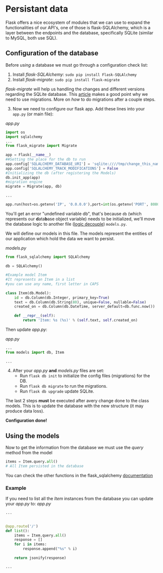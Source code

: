 # Persistant data

Flask offers a nice ecosystem of modules that we can use to expand the functionalities of our API's, one of those is flask-SQLAlchemy, which is a layer between the endpoints and the database, specifically SQLite (similar to MySQL, both use SQL).

## Configuration of the database
  
Before *using* a database we must go through a configuration check list:
1. Install *flask-SQLAlchemy*: ```sudo pip install Flask-SQLAlchemy```
2. Install *flask-migrate*: ```sudo pip install flask-migrate```
  
*flask-migrate* will help us handling the changes and different versions regarding the SQLite database. This [article](https://flywaydb.org/getstarted/why) makes a good point why we need to use migrations. More on *how* to do migrations after a couple steps.

3. Now we need to configure our flask app. Add these lines into your ```app.py``` (or main file):
  
*app.py*
```python
import os
import sqlalchemy
...
from flask_migrate import Migrate
  
app = Flask(__name__)
##Setting the place for the db to run
app.config['SQLALCHEMY_DATABASE_URI'] = 'sqlite:////tmp/change_this_name.db'
app.config['SQLALCHEMY_TRACK_MODIFICATIONS'] = False
#Initializing the db (after registering the Models)
db.init_app(app)
#migration engine
migrate = Migrate(app, db)
  
...

app.run(host=os.getenv('IP', '0.0.0.0'),port=int(os.getenv('PORT', 8080)))
```

You'll get an error "undefined variable db", that's because ```db``` (which represents our **d**ata**b**ase object variable) needs to be initialized, we'll move the database logic to another file ([logic decouple](https://www.techopedia.com/definition/16907/decoupled-architecture)) ```models.py```. 

We will define our models in this file. The models represent the entities of our application which hold the data we want to persist.
  
*models.py*
```python
from flask_sqlalchemy import SQLAlchemy
  
db = SQLAlchemy()
  
#Example model Item 
#It represents an Item in a list
#you can use any name, first letter in CAPS
  
class Item(db.Model):
    id = db.Column(db.Integer, primary_key=True)
    text = db.Column(db.String(80), unique=False, nullable=False)
    created_on = db.Column(db.DateTime, server_default=db.func.now())
    
    def __repr__(self):
        return 'Item: %s (%s)' % (self.text, self.created_on)
```

Then update *app.py*:
  
*app.py*
```python
...
from models import db, Item
  
...
```

4. After your *app.py* **and** *models.py* files are set:
    + Run ```flask db init``` to initialize the config files (migrations) for the DB.
    + Run ```flask db migrate``` to run the migrations.
    + Run ```flask db upgrade``` update SQLite.
  
The last 2 steps **must** be executed after avery change done to the class models. This is to update the database with the new structure (it may produce data loss).
  
**Configuration done!**

## Using the models
  
Now to get the information from the database we must use the *query* method from the model

```python
items = Item.query.all()
# All Item persisted in the database 

```
  
You can check the other functions in the flask_sqlalchemy [documentation](http://flask-sqlalchemy.pocoo.org/2.3/queries/)

### Example

If you need to list all the *Item* instances from the database you can update your *app.py* to:
*app.py*
```python
...
  
  
@app.route('/')
def list():
    items = Item.query.all()
    response = []
    for i in items:
        response.append("%s" % i)
    
    return jsonify(response)

...
```
  

